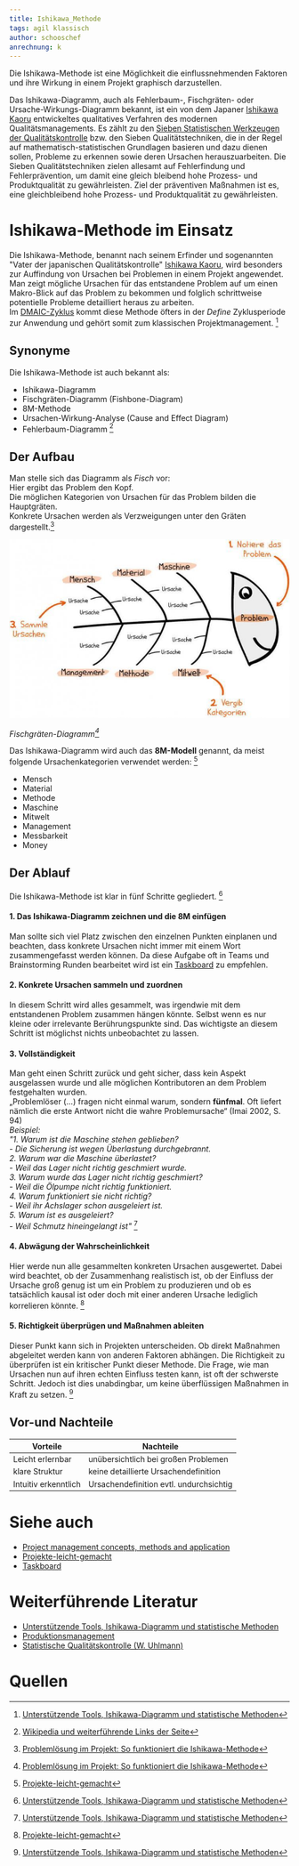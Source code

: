 ```yaml
---
title: Ishikawa_Methode
tags: agil klassisch
author: schooschef
anrechnung: k 
---
```

Die Ishikawa-Methode ist eine Möglichkeit die einflussnehmenden Faktoren und ihre Wirkung in einem Projekt graphisch darzustellen.

Das Ishikawa-Diagramm, auch als Fehlerbaum-, Fischgräten- oder Ursache-Wirkungs-Diagramm bekannt, ist ein von dem Japaner [Ishikawa Kaoru](https://de.wikipedia.org/wiki/Ishikawa_Kaoru) entwickeltes qualitatives Verfahren des modernen Qualitätsmanagements. Es zählt zu den [Sieben Statistischen Werkzeugen der Qualitätskontrolle](https://de.wikipedia.org/wiki/Sieben_Werkzeuge_der_Qualit%C3%A4t) bzw. den Sieben Qualitätstechniken, die in der Regel auf mathematisch-statistischen Grundlagen basieren und dazu dienen sollen, Probleme zu erkennen sowie deren Ursachen herauszuarbeiten. Die Sieben Qualitätstechniken zielen allesamt auf Fehlerfindung und Fehlerprävention, um damit eine gleich bleibend hohe Prozess- und Produktqualität zu gewährleisten. Ziel der präventiven Maßnahmen ist es, eine gleichbleibend hohe Prozess- und Produktqualität zu gewährleisten.

# Ishikawa-Methode im Einsatz

Die Ishikawa-Methode, benannt nach seinem Erfinder und sogenannten "Vater der japanischen Qualitätskontrolle" [Ishikawa Kaoru](https://de.wikipedia.org/wiki/Ishikawa_Kaoru), 
wird besonders zur Auffindung von Ursachen bei Problemen in einem Projekt angewendet. Man zeigt mögliche Ursachen für das 
entstandene Problem auf um einen Makro-Blick auf das Problem zu bekommen und folglich schrittweise potentielle Probleme detailliert heraus zu arbeiten.  
Im [DMAIC-Zyklus](https://refa.de/service/refa-lexikon/dmaic) kommt diese Methode öfters in der *Define* Zyklusperiode zur Anwendung und gehört somit zum klassischen Projektmanagement. [^3]

## Synonyme

Die Ishikawa-Methode ist auch bekannt als:

* Ishikawa-Diagramm
* Fischgräten-Diagramm (Fishbone-Diagram)
* 8M-Methode
* Ursachen-Wirkung-Analyse (Cause and Effect Diagram)
* Fehlerbaum-Diagramm [^4]


## Der Aufbau
Man stelle sich das Diagramm als *Fisch* vor:  
Hier ergibt das Problem den Kopf.  
Die möglichen Kategorien von Ursachen für das Problem bilden die Hauptgräten.  
Konkrete Ursachen werden als Verzweigungen unter den Gräten dargestellt.[^5]  

![Fischskizze d. Diagramms](Ishikawa_Methode/ishikawa1-705x449.jpg "Fishy Fish")

*Fischgräten-Diagramm[^5]*

Das Ishikawa-Diagramm wird auch das **8M-Modell** genannt, da meist folgende Ursachenkategorien verwendet werden: [^1]  
 * Mensch  
 * Material  
 * Methode  
 * Maschine  
 * Mitwelt  
 * Management  
 * Messbarkeit  
 * Money  

## Der Ablauf  
Die Ishikawa-Methode ist klar in fünf Schritte gegliedert. [^3]

#### 1. Das Ishikawa-Diagramm zeichnen und die 8M einfügen  
Man sollte sich viel Platz zwischen den einzelnen Punkten einplanen und beachten, dass konkrete Ursachen nicht immer mit einem Wort zusammengefasst werden können. 
Da diese Aufgabe oft in Teams und Brainstorming Runden bearbeitet wird ist ein [Taskboard](Taskboard.md) zu empfehlen.

#### 2. Konkrete Ursachen sammeln und zuordnen
In diesem Schritt wird alles gesammelt, was irgendwie mit dem entstandenen Problem zusammen hängen könnte. 
Selbst wenn es nur kleine oder irrelevante Berührungspunkte sind.
Das wichtigste an diesem Schritt ist möglichst nichts unbeobachtet zu lassen.

#### 3. Vollständigkeit
Man geht einen Schritt zurück und geht sicher, dass kein Aspekt ausgelassen wurde und alle möglichen Kontributoren an dem Problem festgehalten wurden.  
„Problemlöser (…)
fragen nicht einmal warum, sondern **fünfmal**. Oft liefert nämlich die erste Antwort nicht die
wahre Problemursache“ (Imai 2002, S. 94)  
*Beispiel:*  
*"1. Warum ist die Maschine stehen geblieben?  
    - Die Sicherung ist wegen Überlastung durchgebrannt.*  
*2. Warum war die Maschine überlastet?  
    - Weil das Lager nicht richtig geschmiert wurde.*  
*3. Warum wurde das Lager nicht richtig geschmiert?  
    - Weil die Ölpumpe nicht richtig funktioniert.*  
*4. Warum funktioniert sie nicht richtig?  
    - Weil ihr Achslager schon ausgeleiert ist.*  
*5. Warum ist es ausgeleiert?  
    - Weil Schmutz hineingelangt ist"*  [^3]

#### 4. Abwägung der Wahrscheinlichkeit
Hier werde nun alle gesammelten konkreten Ursachen ausgewertet.
Dabei wird beachtet, ob der Zusammenhang realistisch ist, ob der Einfluss der Ursache groß genug ist um
ein Problem zu produzieren und ob es tatsächlich kausal ist oder doch mit einer anderen Ursache lediglich korrelieren könnte. [^1]

#### 5. Richtigkeit überprügen und Maßnahmen ableiten
Dieser Punkt kann sich in Projekten unterscheiden. Ob direkt Maßnahmen abgeleitet werden kann von anderen Faktoren abhängen.
Die Richtigkeit zu überprüfen ist ein kritischer Punkt dieser Methode.
Die Frage, wie man Ursachen nun auf ihren echten Einfluss testen kann, ist oft der schwerste Schritt.
Jedoch ist dies unabdingbar, um keine überflüssigen Maßnahmen in Kraft zu setzen. [^3]


## Vor-und Nachteile

| Vorteile  | Nachteile |
| ------------- | ------------- |
| Leicht erlernbar    | unübersichtlich bei großen Problemen  |
| klare Struktur  | keine detaillierte Ursachendefinition  |
| Intuitiv erkenntlich  | Ursachendefinition evtl. undurchsichtig |



# Siehe auch
* [Project management concepts, methods and application](https://www.emerald.com/insight/content/doi/10.1108/01443570310481559/full/html?casa_token=bT1rYjg7QRoAAAAA:TAkzKHlihH29M0AleiYCA4FAKU0_LJMIFoKhSpR1BbjAlWR-I6Mo9PHgh-KarAwQT9MAtw9_zuElHk-VIFArP6LWZ5dqGjg_ni2dKA184QkbiwVX4cQ)
* [Projekte-leicht-gemacht](https://de-academic.com/dic.nsf/dewiki/666650)
* [Taskboard](Taskboard.md)

# Weiterführende Literatur

* [Unterstützende Tools, Ishikawa-Diagramm und statistische Methoden](https://link.springer.com/chapter/10.1007/978-3-658-35208-0_3)
* [Produktionsmanagement](https://link.springer.com/book/10.1007%2F978-3-8349-9091-4)
* [Statistische Qualitätskontrolle (W. Uhlmann)](https://books.google.de/books?hl=de&lr=&id=5tucBgAAQBAJ&oi=fnd&pg=PA7&dq=7+methoden+Qualit%C3%A4tskontrollen&ots=_AYFApt5UB&sig=5sTP6ovceio-2TCeXGzbj_wkCk4#v=onepage&q=7%20methoden%20Qualit%C3%A4tskontrollen&f=false)

# Quellen

[^1]: [Projekte-leicht-gemacht](https://projekte-leicht-gemacht.de/blog/business-wissen/ishikawa-diagramm/)
[^2]: [Produktionsmanagement](https://link.springer.com/book/10.1007%2F978-3-8349-9091-4)
[^3]: [Unterstützende Tools, Ishikawa-Diagramm und statistische Methoden](https://link.springer.com/chapter/10.1007/978-3-658-35208-0_3)
[^4]: [Wikipedia und weiterführende Links der Seite](https://de.wikipedia.org/wiki/Sieben_Werkzeuge_der_Qualit%C3%A4t)
[^5]: [Problemlösung im Projekt: So funktioniert die Ishikawa-Methode](https://projekte-leicht-gemacht.de/wp-content/uploads/2015/02/ishikawa1-705x449.jpg)

